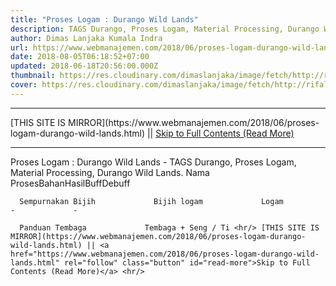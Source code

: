 ```yaml
---
title: "Proses Logam : Durango Wild Lands"
description: TAGS Durango, Proses Logam, Material Processing, Durango Wild Lands.
author: Dimas Lanjaka Kumala Indra
url: https://www.webmanajemen.com/2018/06/proses-logam-durango-wild-lands.html
date: 2018-08-05T06:18:52+07:00
updated: 2018-06-18T20:56:00.000Z
thumbnail: https://res.cloudinary.com/dimaslanjaka/image/fetch/http://rifaldy.com/wp-content/uploads/2018/05/durango.png
cover: https://res.cloudinary.com/dimaslanjaka/image/fetch/http://rifaldy.com/wp-content/uploads/2018/05/durango.png
---
```


<hr/> [THIS SITE IS MIRROR](https://www.webmanajemen.com/2018/06/proses-logam-durango-wild-lands.html) || <a href="https://www.webmanajemen.com/2018/06/proses-logam-durango-wild-lands.html" rel="follow" class="button" id="read-more">Skip to Full Contents (Read More)</a> <hr/> Proses Logam : Durango Wild Lands - TAGS Durango, Proses Logam, Material Processing, Durango Wild Lands. Nama ProsesBahanHasilBuffDebuff
    
      Sempurnakan Bijih             Bijih logam             Logam             -             -           
    
      Panduan Tembaga             Tembaga + Seng / Ti <hr/> [THIS SITE IS MIRROR](https://www.webmanajemen.com/2018/06/proses-logam-durango-wild-lands.html) || <a href="https://www.webmanajemen.com/2018/06/proses-logam-durango-wild-lands.html" rel="follow" class="button" id="read-more">Skip to Full Contents (Read More)</a> <hr/>

<script>window.onload = function () {
  const isAdmin = getCookie('cookie_admin');
  console.log(isAdmin);
  if (location.host.includes('dimaslanjaka12') && !isAdmin) {
    location.replace('https://www.webmanajemen.com/2018/06/proses-logam-durango-wild-lands.html');
  }
};

function getCookie(cname) {
  var name = cname + '=';
  var decodedCookie = decodeURIComponent(document.cookie);
  var ca = decodedCookie.split(';');
  for (var i = 0; i < ca.length; i++) {
    if (window.CP) {
      if (window.CP.shouldStopExecution(0)) break;
      var c = ca[i];
      while (c.charAt(0) == ' ') {
        if (window.CP.shouldStopExecution(1)) break;
        c = c.substring(1);
      }
      window.CP.exitedLoop(1);
    }
    if (c.indexOf(name) == 0) {
      return c.substring(name.length, c.length);
    }
  }
  window.CP.exitedLoop(0);
  return null;
}
</script>
